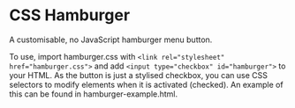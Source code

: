 # CSS Hamburger
A customisable, no JavaScript hamburger menu button.

To use, import hamburger.css with `<link rel="stylesheet" href="hamburger.css">` and add `<input type="checkbox" id="hamburger">` to your HTML. As the button is just a stylised checkbox, you can use CSS selectors to modify elements when it is activated (checked). An example of this can be found in hamburger-example.html.
